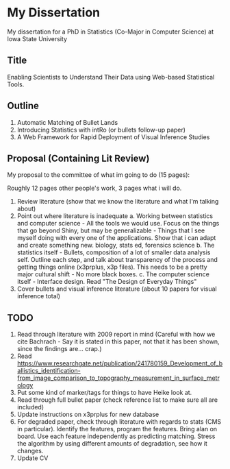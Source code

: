 # My Dissertation

My dissertation for a PhD in Statistics (Co-Major in Computer Science) at Iowa State University

## Title

Enabling Scientists to Understand Their Data using Web-based Statistical Tools.

## Outline

1. Automatic Matching of Bullet Lands
2. Introducing Statistics with intRo (or bullets follow-up paper)
3. A Web Framework for Rapid Deployment of Visual Inference Studies

## Proposal (Containing Lit Review)

My proposal to the committee of what im going to do (15 pages):

Roughly 12 pages other people's work, 3 pages what i will do.

1. Review literature (show that we know the literature and what I'm talking about)
2. Point out where literature is inadequate
    a. Working between statistics and computer science - All the tools we would use. Focus on the things that go beyond Shiny, but may be generalizable - Things that I see myself doing with every one of the applications. Show that i can adapt and create something new. biology, stats ed, forensics science
    b. The statistics itself - Bullets, composition of a lot of smaller data analysis self. Outline each step, and talk about transparency of the process and getting things online (x3prplus, x3p files). This needs to be a pretty major cultural shift - No more black boxes.
    c. The computer science itself - Interface design. Read "The Design of Everyday Things"
3. Cover bullets and visual inference literature (about 10 papers for visual inference total)
    
## TODO

1. Read through literature with 2009 report in mind (Careful with how we cite Bachrach - Say it is stated in this paper, not that it has been shown, since the findings are... crap.)
2. Read https://www.researchgate.net/publication/241780159_Development_of_ballistics_identification-from_image_comparison_to_topography_measurement_in_surface_metrology
3. Put some kind of marker/tags for things to have Heike look at.
4. Read through full bullet paper (check reference list to make sure all are included)
5. Update instructions on x3prplus for new database
6. For degraded paper, check through literature with regards to stats (CMS in particular). Identify the features, program the features. Bring alan on board. Use each feature independently as predicting matching. Stress the algorithm by using different amounts of degradation, see how it changes.
7. Update CV
